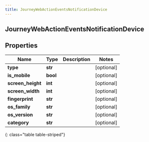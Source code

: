 ```yaml
---
title: JourneyWebActionEventsNotificationDevice
---
```

## JourneyWebActionEventsNotificationDevice

## Properties

|Name | Type | Description | Notes|
|------------ | ------------- | ------------- | -------------|
| **type** | **str** |  | [optional] |
| **is_mobile** | **bool** |  | [optional] |
| **screen_height** | **int** |  | [optional] |
| **screen_width** | **int** |  | [optional] |
| **fingerprint** | **str** |  | [optional] |
| **os_family** | **str** |  | [optional] |
| **os_version** | **str** |  | [optional] |
| **category** | **str** |  | [optional] |
{: class="table table-striped"}


